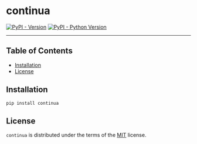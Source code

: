# continua

[![PyPI - Version](https://img.shields.io/pypi/v/continua.svg)](https://pypi.org/project/continua)
[![PyPI - Python Version](https://img.shields.io/pypi/pyversions/continua.svg)](https://pypi.org/project/continua)

---

## Table of Contents

- [Installation](#installation)
- [License](#license)

## Installation

```console
pip install continua
```

## License

`continua` is distributed under the terms of the [MIT](https://spdx.org/licenses/MIT.html) license.
